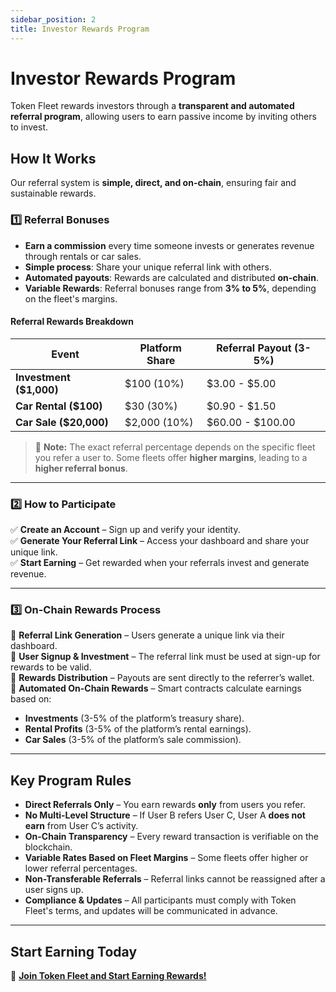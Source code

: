 ```yaml
---
sidebar_position: 2
title: Investor Rewards Program
---
```


# Investor Rewards Program  

Token Fleet rewards investors through a **transparent and automated referral program**, allowing users to earn passive income by inviting others to invest.  

## **How It Works**  

Our referral system is **simple, direct, and on-chain**, ensuring fair and sustainable rewards.  

### **1️⃣ Referral Bonuses**  

- **Earn a commission** every time someone invests or generates revenue through rentals or car sales.  
- **Simple process**: Share your unique referral link with others.  
- **Automated payouts**: Rewards are calculated and distributed **on-chain**.  
- **Variable Rewards**: Referral bonuses range from **3% to 5%**, depending on the fleet's margins.  

#### **Referral Rewards Breakdown**  

| **Event**                   | **Platform Share** | **Referral Payout (3-5%)** |
|-----------------------------|--------------------|---------------------------|
| **Investment ($1,000)**      | $100 (10%)        | $3.00 - $5.00             |
| **Car Rental ($100)**        | $30 (30%)         | $0.90 - $1.50             |
| **Car Sale ($20,000)**       | $2,000 (10%)      | $60.00 - $100.00          |

> 📌 **Note:** The exact referral percentage depends on the specific fleet you refer a user to. Some fleets offer **higher margins**, leading to a **higher referral bonus**.

---

### **2️⃣ How to Participate**  

✅ **Create an Account** – Sign up and verify your identity.  
✅ **Generate Your Referral Link** – Access your dashboard and share your unique link.  
✅ **Start Earning** – Get rewarded when your referrals invest and generate revenue.  

---

### **3️⃣ On-Chain Rewards Process**  

🔹 **Referral Link Generation** – Users generate a unique link via their dashboard.  
🔹 **User Signup & Investment** – The referral link must be used at sign-up for rewards to be valid.  
🔹 **Rewards Distribution** – Payouts are sent directly to the referrer’s wallet.  
🔹 **Automated On-Chain Rewards** – Smart contracts calculate earnings based on:  
   - **Investments** (3-5% of the platform’s treasury share).  
   - **Rental Profits** (3-5% of the platform’s rental earnings).  
   - **Car Sales** (3-5% of the platform’s sale commission). 
 
---

## **Key Program Rules**  

- **Direct Referrals Only** – You earn rewards **only** from users you refer.  
- **No Multi-Level Structure** – If User B refers User C, User A **does not earn** from User C’s activity.  
- **On-Chain Transparency** – Every reward transaction is verifiable on the blockchain.  
- **Variable Rates Based on Fleet Margins** – Some fleets offer higher or lower referral percentages.  
- **Non-Transferable Referrals** – Referral links cannot be reassigned after a user signs up.  
- **Compliance & Updates** – All participants must comply with Token Fleet's terms, and updates will be communicated in advance.  

---

## **Start Earning Today**  

🚀 **[Join Token Fleet and Start Earning Rewards!](https://tokenfleet.io/)**  